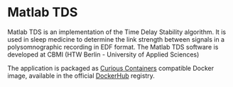# Matlab TDS

Matlab TDS is an implementation of the Time Delay Stability algorithm. It is used in sleep medicine to determine the link strength between signals in a polysomnographic recording in EDF format. The Matlab TDS software is developed at CBMI (HTW Berlin - University of Applied Sciences)

The application is packaged as [Curious Containers](https://www.curious-containers.cc) compatible Docker image, available in the official [DockerHub](https://hub.docker.com/r/curiouscontainers/cc-tds-app/) registry.
